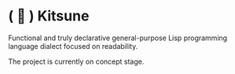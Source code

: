 # ( 🦊 ) Kitsune

Functional and truly declarative general-purpose Lisp programming language dialect focused on readability.

The project is currently on concept stage.

